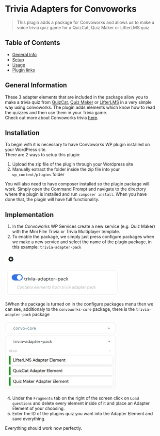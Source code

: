 # Trivia Adapters for Convoworks
> This plugin adds a package for Convoworks and allows us to make a voice trivia quiz game for a QuizCat, Quiz Maker or LifterLMS quiz

## Table of Contents
* [General Info](#general-information)
* [Setup](#setup)
* [Usage](#usage)
* [Plugin links](#plugin-links)


## General Information
These 3 adapter elements that are included in the package allow you to make a trivia quiz from [QuizCat](https://wordpress.org/plugins/quiz-cat/), [Quiz Maker](https://wordpress.org/plugins/quiz-maker/) or [LifterLMS](https://wordpress.org/plugins/lifterlms/) in a very simple way using convoworks. The plugin adds elements which know how to read the quizzes and then use them in your Trivia game.<br />
Check out more about Convoworks trivia [here](https://convoworks.com/using-quiz-and-survey-master-for-wordpress-or-open-trivia-db-quizzes-for-your-alexa-skill/).

## Installation
To begin with it is necessary to have Convoworks WP plugin installed on your WordPress site.<br />
There are 2 ways to setup this plugin:
1. Upload the zip file of the plugin through your Wordpress site
2. Manually extract the folder inside the zip file into your `wp_content/plugins` folder

You will also need to have composer installed so the plugin package will work. Simply open the Command Prompt and navigate to the directory where the plugin is installed and run `composer install`. When you have done that, the plugin will have full functionality.

## Implementation
1. In the Convoworks WP Services create a new service (e.g. Quiz Maker) with the Mini Film Trivia or Trivia Multiplayer template.
2. To enable the package, we simply just press configure packages when we make a new service and select the name of the plugin package, in this example: `trivia-adapter-pack`

![Act screenshot](./img/conf.jpg)

![Act screenshot](./img/conf_package.jpg)

3When the package is turned on in the configure packages menu then we can see, additionaly to the `convoworks-core` package, there is the `trivia-adapter-pack` package

![Act screenshot](./img/usage.jpg)

4. Under the `Fragments` tab on the right of the screen click on `Load questions` and delete every element inside of it and place an Adapter Element of your choosing.
5. Enter the ID of the plugins quiz you want into the Adapter Element and save everything.

Everything should work now perfectly.

